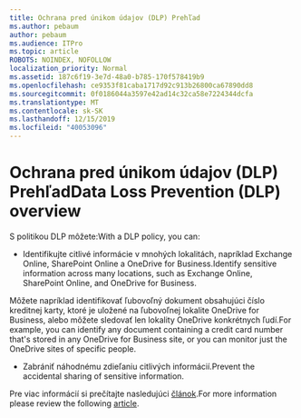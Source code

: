```yaml
---
title: Ochrana pred únikom údajov (DLP) Prehľad
ms.author: pebaum
author: pebaum
ms.audience: ITPro
ms.topic: article
ROBOTS: NOINDEX, NOFOLLOW
localization_priority: Normal
ms.assetid: 187c6f19-3e7d-48a0-b785-170f578419b9
ms.openlocfilehash: ce9353f81caba1717d92c913b26800ca67890dd8
ms.sourcegitcommit: 0f0186044a3597e42ad14c32ca58e7224344dcfa
ms.translationtype: MT
ms.contentlocale: sk-SK
ms.lasthandoff: 12/15/2019
ms.locfileid: "40053096"
---
```

# <a name="data-loss-prevention-dlp-overview"></a><span data-ttu-id="425e8-102">Ochrana pred únikom údajov (DLP) Prehľad</span><span class="sxs-lookup"><span data-stu-id="425e8-102">Data Loss Prevention (DLP) overview</span></span>

<span data-ttu-id="425e8-103">S politikou DLP môžete:</span><span class="sxs-lookup"><span data-stu-id="425e8-103">With a DLP policy, you can:</span></span>

- <span data-ttu-id="425e8-104">Identifikujte citlivé informácie v mnohých lokalitách, napríklad Exchange Online, SharePoint Online a OneDrive for Business.</span><span class="sxs-lookup"><span data-stu-id="425e8-104">Identify sensitive information across many locations, such as Exchange Online, SharePoint Online, and OneDrive for Business.</span></span>


<span data-ttu-id="425e8-105">Môžete napríklad identifikovať ľubovoľný dokument obsahujúci číslo kreditnej karty, ktoré je uložené na ľubovoľnej lokalite OneDrive for Business, alebo môžete sledovať len lokality OneDrive konkrétnych ľudí.</span><span class="sxs-lookup"><span data-stu-id="425e8-105">For example, you can identify any document containing a credit card number that's stored in any OneDrive for Business site, or you can monitor just the OneDrive sites of specific people.</span></span>

- <span data-ttu-id="425e8-106">Zabrániť náhodnému zdieľaniu citlivých informácií.</span><span class="sxs-lookup"><span data-stu-id="425e8-106">Prevent the accidental sharing of sensitive information.</span></span>


<span data-ttu-id="425e8-107">Pre viac informácií si prečítajte nasledujúci [článok](https://docs.microsoft.com/office365/securitycompliance/data-loss-prevention-policies).</span><span class="sxs-lookup"><span data-stu-id="425e8-107">For more information please review the following [article](https://docs.microsoft.com/office365/securitycompliance/data-loss-prevention-policies).</span></span>

